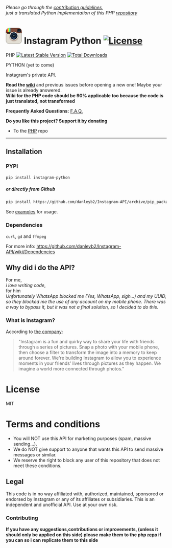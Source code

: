 *Please go through the [contribution guidelines](https://github.com/danleyb2/Instagram-API/blob/master/.github/CONTRIBUTING.md)*,  
*just a translated Python implementation of this PHP [repository](https://github.com/mgp25/Instagram-API)*

# ![logo](/examples/assets/instagram.png) Instagram Python [![License](https://poser.pugx.org/mgp25/instagram-php/license)](https://packagist.org/packages/mgp25/instagram-php)

PHP [![Latest Stable Version](https://poser.pugx.org/mgp25/instagram-php/v/stable)](https://packagist.org/packages/mgp25/instagram-php) [![Total Downloads](https://poser.pugx.org/mgp25/instagram-php/downloads)](https://packagist.org/packages/mgp25/instagram-php)

PYTHON (yet to come)

Instagram's private API.

**Read the [wiki](https://github.com/danleyb2/Instagram-API/wiki)** and previous issues before opening a new one! Maybe your issue is already answered.  
**Wiki for the PHP code should be 90% applicable too because the code is just translated, not transformed**

**Frequently Asked Questions:** [F.A.Q.](https://github.com/danleyb2/Instagram-API/wiki/FAQ)

**Do you like this project? Support it by donating**
 - To the [PHP](https://github.com/mgp25/Instagram-API) repo

----------
## Installation

### PYPI

```sh
pip install instagram-python
```

##### or directly from Github

```sh
pip install https://github.com/danleyb2/Instagram-API/archive/pip_package.zip
```

See [examples](https://github.com/danleyb2/Instagram-API/tree/master/examples) for usage.

### Dependencies

`curl`, `gd` and `ffmpeg`

For more info: https://github.com/danleyb2/Instagram-API/wiki/Dependencies

## Why did i do the API?
For me,  
*i love writing code*,  
for him  
*Unfortunately WhatsApp blocked me (Yes, WhatsApp, _sigh..._) and my UUID, so they blocked me the use of any account on my mobile phone. There was a way to bypass it, but it was not a final solution, so I decided to do this.*

### What is Instagram?
According to [the company](https://instagram.com/about/faq/):

> "Instagram is a fun and quirky way to share your life with friends through a series of pictures. Snap a photo with your mobile phone, then choose a filter to transform the image into a memory to keep around forever. We're building Instagram to allow you to experience moments in your friends' lives through pictures as they happen. We imagine a world more connected through photos."

# License

MIT

# Terms and conditions

- You will NOT use this API for marketing purposes (spam, massive sending...).
- We do NOT give support to anyone that wants this API to send massive messages or similar.
- We reserve the right to block any user of this repository that does not meet these conditions.

## Legal

This code is in no way affiliated with, authorized, maintained, sponsored or endorsed by Instagram or any of its affiliates or subsidiaries. This is an independent and unofficial API. Use at your own risk.

### Contributing
**If you have any suggestions,contributions or improvements, (unless it should only be applied on this side) please make them to the php [repo](https://github.com/mgp25/Instagram-API) if you can so i can replicate them to this side**
